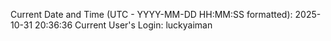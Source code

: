 Current Date and Time (UTC - YYYY-MM-DD HH:MM:SS formatted): 2025-10-31 20:36:36
Current User's Login: luckyaiman

